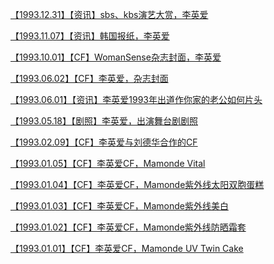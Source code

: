 <a href="https://weibo.com/6493535909/IBWobjR9P" rel="nofollow">【1993.12.31】【资讯】sbs、kbs演艺大赏，李英爱</a>

<a href="https://weibo.com/3965220781/I9KuJmuAl" rel="nofollow">【1993.11.07】【资讯】韩国报纸，李英爱</a>

<a href="https://weibo.com/6493535909/I9U0HoVVA" rel="nofollow">【1993.10.01】【CF】WomanSense杂志封面，李英爱</a>

<a href="https://weibo.com/6493535909/ICHhXFks9" rel="nofollow">【1993.06.02】【CF】李英爱，杂志封面</a>

<a href="https://weibo.com/3965220781/H1ei3dzZ7" rel="nofollow">【1993.06.01】【资讯】李英爱1993年出道作你家的老公如何片头</a>

<a href="https://weibo.com/6493535909/IEGWel8VO" rel="nofollow">【1993.05.18】【剧照】李英爱，出演舞台剧剧照</a>

<a href="https://weibo.com/ttarticle/p/show?id=2309404402369570930921" rel="nofollow">【1993.02.09】【CF】李英爱与刘德华合作的CF</a>

<a href="https://video.h5.weibo.cn/1034:4372245481731416/4372245902631758" rel="nofollow">【1993.01.05】【CF】李英爱CF，Mamonde Vital</a>

<a href="https://weibo.com/6493535909/HtzrI4JTj" rel="nofollow">【1993.01.04】【CF】李英爱CF，Mamonde紫外线太阳双胞蛋糕</a>

<a href="https://weibo.com/6493535909/HswZrrlc8" rel="nofollow">【1993.01.03】【CF】李英爱CF，Mamonde紫外线美白</a>

<a href="https://weibo.com/6493535909/HsmXRF0bp" rel="nofollow">【1993.01.02】【CF】李英爱CF，Mamonde紫外线防晒霜套</a>

<a href="https://weibo.com/6493535909/HrtaWBstw" rel="nofollow">【1993.01.01】【CF】李英爱CF，Mamonde UV Twin Cake</a>
